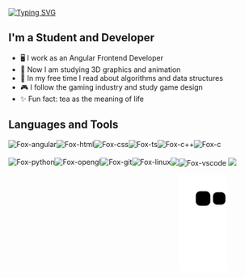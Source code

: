 [![Typing SVG](https://readme-typing-svg.herokuapp.com?size=25&duration=3500&&width=650&height=70&lines=Hi+there%2C+I'm+Maria+🦊;Привет,+меня+зовут+Мария+🦊;Hola,+me+llamo+María+🦊)](https://git.io/typing-svg)
## I'm a Student and Developer
+ 🖥️ I work as an Angular Frontend Developer
+ 🔮 Now I am studying 3D graphics and animation
+ 📔 In my free time I read about algorithms and data structures
+ 🎮 I follow the gaming industry and study game design
+ ✨ Fun fact: tea as the meaning of life

## Languages and Tools
<img align="left" alt="Fox-angular" height="35" src="https://cdn.jsdelivr.net/gh/devicons/devicon/icons/angularjs/angularjs-plain.svg" />
<img align="left" alt="Fox-html" height="35" src="https://cdn.jsdelivr.net/gh/devicons/devicon/icons/html5/html5-original.svg" />
<img align="left" alt="Fox-css" height="35" src="https://cdn.jsdelivr.net/gh/devicons/devicon/icons/css3/css3-original.svg" />
<img align="left" alt="Fox-ts" height="35" src="https://cdn.jsdelivr.net/gh/devicons/devicon/icons/typescript/typescript-original.svg" />
<img align="left" alt="Fox-c++" height="35" src="https://cdn.jsdelivr.net/gh/devicons/devicon/icons/cplusplus/cplusplus-line.svg" />
<img align="left" alt="Fox-c" height="35" src="https://cdn.jsdelivr.net/gh/devicons/devicon/icons/c/c-line.svg" />
<img align="left" alt="Fox-python" height="35" src="https://cdn.jsdelivr.net/gh/devicons/devicon/icons/python/python-original.svg" />
<img align="left" alt="Fox-opengl" height="35" src="https://cdn.jsdelivr.net/gh/devicons/devicon/icons/opengl/opengl-original.svg" />
<img align="left" alt="Fox-git" height="35" src="https://cdn.jsdelivr.net/gh/devicons/devicon/icons/git/git-original-wordmark.svg" />
<img align="left" alt="Fox-linux" height="35" src="https://cdn.jsdelivr.net/gh/devicons/devicon/icons/linux/linux-original.svg" />
<img alt="Fox-vscode" height="35" src="https://cdn.jsdelivr.net/gh/devicons/devicon/icons/vscode/vscode-original.svg" />

<img height="170em" align="left" src="https://github-readme-stats.vercel.app/api?username=VanillaFox&theme=material-palenight&show_icons=true">
<img height="170em" src="https://github-readme-stats.vercel.app/api/top-langs/?username=VanillaFox&theme=material-palenight&layout=compact&hide=Scheme">

![Snake animation](https://github.com/rafaballerini/rafaballerini/blob/output/github-contribution-grid-snake.svg)
